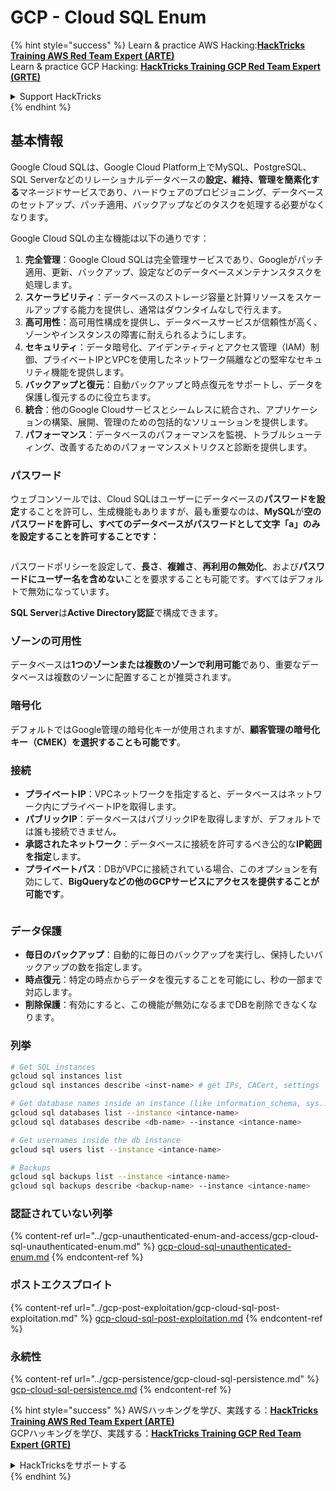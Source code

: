 # GCP - Cloud SQL Enum

{% hint style="success" %}
Learn & practice AWS Hacking:<img src="../../../.gitbook/assets/image (1).png" alt="" data-size="line">[**HackTricks Training AWS Red Team Expert (ARTE)**](https://training.hacktricks.xyz/courses/arte)<img src="../../../.gitbook/assets/image (1).png" alt="" data-size="line">\
Learn & practice GCP Hacking: <img src="../../../.gitbook/assets/image (2).png" alt="" data-size="line">[**HackTricks Training GCP Red Team Expert (GRTE)**<img src="../../../.gitbook/assets/image (2).png" alt="" data-size="line">](https://training.hacktricks.xyz/courses/grte)

<details>

<summary>Support HackTricks</summary>

* Check the [**subscription plans**](https://github.com/sponsors/carlospolop)!
* **Join the** 💬 [**Discord group**](https://discord.gg/hRep4RUj7f) or the [**telegram group**](https://t.me/peass) or **follow** us on **Twitter** 🐦 [**@hacktricks\_live**](https://twitter.com/hacktricks\_live)**.**
* **Share hacking tricks by submitting PRs to the** [**HackTricks**](https://github.com/carlospolop/hacktricks) and [**HackTricks Cloud**](https://github.com/carlospolop/hacktricks-cloud) github repos.

</details>
{% endhint %}

## 基本情報

Google Cloud SQLは、Google Cloud Platform上でMySQL、PostgreSQL、SQL Serverなどのリレーショナルデータベースの**設定、維持、管理を簡素化する**マネージドサービスであり、ハードウェアのプロビジョニング、データベースのセットアップ、パッチ適用、バックアップなどのタスクを処理する必要がなくなります。

Google Cloud SQLの主な機能は以下の通りです：

1. **完全管理**：Google Cloud SQLは完全管理サービスであり、Googleがパッチ適用、更新、バックアップ、設定などのデータベースメンテナンスタスクを処理します。
2. **スケーラビリティ**：データベースのストレージ容量と計算リソースをスケールアップする能力を提供し、通常はダウンタイムなしで行えます。
3. **高可用性**：高可用性構成を提供し、データベースサービスが信頼性が高く、ゾーンやインスタンスの障害に耐えられるようにします。
4. **セキュリティ**：データ暗号化、アイデンティティとアクセス管理（IAM）制御、プライベートIPとVPCを使用したネットワーク隔離などの堅牢なセキュリティ機能を提供します。
5. **バックアップと復元**：自動バックアップと時点復元をサポートし、データを保護し復元するのに役立ちます。
6. **統合**：他のGoogle Cloudサービスとシームレスに統合され、アプリケーションの構築、展開、管理のための包括的なソリューションを提供します。
7. **パフォーマンス**：データベースのパフォーマンスを監視、トラブルシューティング、改善するためのパフォーマンスメトリクスと診断を提供します。

### パスワード

ウェブコンソールでは、Cloud SQLはユーザーにデータベースの**パスワードを設定**することを許可し、生成機能もありますが、最も重要なのは、**MySQL**が**空のパスワードを許可し、すべてのデータベースがパスワードとして文字「a」のみを設定することを許可することです：**

<figure><img src="../../../.gitbook/assets/image (14).png" alt=""><figcaption></figcaption></figure>

パスワードポリシーを設定して、**長さ**、**複雑さ**、**再利用の無効化**、および**パスワードにユーザー名を含めない**ことを要求することも可能です。すべてはデフォルトで無効になっています。

**SQL Server**は**Active Directory認証**で構成できます。

### ゾーンの可用性

データベースは**1つのゾーンまたは複数のゾーンで利用可能**であり、重要なデータベースは複数のゾーンに配置することが推奨されます。

### 暗号化

デフォルトではGoogle管理の暗号化キーが使用されますが、**顧客管理の暗号化キー（CMEK）を選択することも可能です**。

### 接続

* **プライベートIP**：VPCネットワークを指定すると、データベースはネットワーク内にプライベートIPを取得します。
* **パブリックIP**：データベースはパブリックIPを取得しますが、デフォルトでは誰も接続できません。
* **承認されたネットワーク**：データベースに接続を許可するべき公的な**IP範囲を指定**します。
* **プライベートパス**：DBがVPCに接続されている場合、このオプションを有効にして、**BigQueryなどの他のGCPサービスにアクセスを提供することが可能です**。

<figure><img src="../../../.gitbook/assets/image (15).png" alt=""><figcaption></figcaption></figure>

### データ保護

* **毎日のバックアップ**：自動的に毎日のバックアップを実行し、保持したいバックアップの数を指定します。
* **時点復元**：特定の時点からデータを復元することを可能にし、秒の一部まで対応します。
* **削除保護**：有効にすると、この機能が無効になるまでDBを削除できなくなります。

### 列挙
```bash
# Get SQL instances
gcloud sql instances list
gcloud sql instances describe <inst-name> # get IPs, CACert, settings

# Get database names inside an instance (like information_schema, sys...)
gcloud sql databases list --instance <intance-name>
gcloud sql databases describe <db-name> --instance <intance-name>

# Get usernames inside the db instance
gcloud sql users list --instance <intance-name>

# Backups
gcloud sql backups list --instance <intance-name>
gcloud sql backups describe <backup-name> --instance <intance-name>
```
### 認証されていない列挙

{% content-ref url="../gcp-unauthenticated-enum-and-access/gcp-cloud-sql-unauthenticated-enum.md" %}
[gcp-cloud-sql-unauthenticated-enum.md](../gcp-unauthenticated-enum-and-access/gcp-cloud-sql-unauthenticated-enum.md)
{% endcontent-ref %}

### ポストエクスプロイト

{% content-ref url="../gcp-post-exploitation/gcp-cloud-sql-post-exploitation.md" %}
[gcp-cloud-sql-post-exploitation.md](../gcp-post-exploitation/gcp-cloud-sql-post-exploitation.md)
{% endcontent-ref %}

### 永続性

{% content-ref url="../gcp-persistence/gcp-cloud-sql-persistence.md" %}
[gcp-cloud-sql-persistence.md](../gcp-persistence/gcp-cloud-sql-persistence.md)
{% endcontent-ref %}

{% hint style="success" %}
AWSハッキングを学び、実践する：<img src="../../../.gitbook/assets/image (1).png" alt="" data-size="line">[**HackTricks Training AWS Red Team Expert (ARTE)**](https://training.hacktricks.xyz/courses/arte)<img src="../../../.gitbook/assets/image (1).png" alt="" data-size="line">\
GCPハッキングを学び、実践する：<img src="../../../.gitbook/assets/image (2).png" alt="" data-size="line">[**HackTricks Training GCP Red Team Expert (GRTE)**<img src="../../../.gitbook/assets/image (2).png" alt="" data-size="line">](https://training.hacktricks.xyz/courses/grte)

<details>

<summary>HackTricksをサポートする</summary>

* [**サブスクリプションプラン**](https://github.com/sponsors/carlospolop)を確認してください！
* **💬 [**Discordグループ**](https://discord.gg/hRep4RUj7f)または[**Telegramグループ**](https://t.me/peass)に参加するか、**Twitter** 🐦 [**@hacktricks\_live**](https://twitter.com/hacktricks\_live)**をフォローしてください。**
* **[**HackTricks**](https://github.com/carlospolop/hacktricks)および[**HackTricks Cloud**](https://github.com/carlospolop/hacktricks-cloud)のGitHubリポジトリにPRを提出してハッキングトリックを共有してください。**

</details>
{% endhint %}
